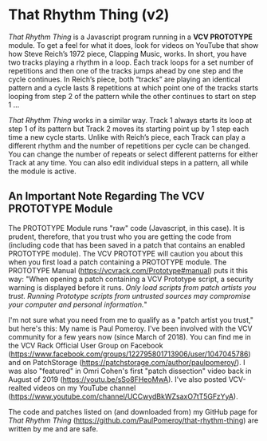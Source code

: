 # That Rhythm Thing (v2)

*That Rhythm Thing* is a Javascript program running in a **VCV PROTOTYPE** module. To get a feel for what it does, look for videos on YouTube that show how Steve Reich’s 1972 piece, Clapping Music, works. In short, you have two tracks playing a rhythm in a loop. Each track loops for a set number of repetitions and then one of the tracks jumps ahead by one step and the cycle continues. In Reich’s piece, both “tracks” are playing an identical pattern and a cycle lasts 8 repetitions at which point one of the tracks starts looping from step 2 of the pattern while the other continues to start on step 1 ...

*That Rhythm Thing* works in a similar way. Track 1 always starts its loop at step 1 of its pattern but Track 2 moves its starting point up by 1 step each time a new cycle starts. Unlike with Reich’s piece, each Track can play a different rhythm and the number of repetitions per cycle can be changed. You can change the number of repeats or select different patterns for either Track at any time. You can also edit individual steps in a pattern, all while the module is active.

## An Important Note Regarding The VCV PROTOTYPE Module

The PROTOTYPE Module runs "raw" code (Javascript, in this case). It is prudent, therefore, that you trust who you are getting the code from (including code that has been saved in a patch that contains an enabled PROTOTYPE module). The VCV PROTOTYPE will caution you about this when you first load a patch containing a PROTOTYPE module. The PROTOTYPE Manual (https://vcvrack.com/Prototype#manual) puts it this way: "When opening a patch containing a VCV Prototype script, a security warning is displayed before it runs. *Only load scripts from patch artists you trust. Running Prototype scripts from untrusted sources may compromise your computer and personal information.*"

I'm not sure what you need from me to qualify as a "patch artist you trust," but here's this: My name is Paul Pomeroy. I've been involved with the VCV community for a few years now (since March of 2018). You can find me in the VCV Rack Official User Group on Facebook (https://www.facebook.com/groups/122795801713906/user/1047045786) and on PatchStorage (https://patchstorage.com/author/paulpomeroy/). I was also "featured" in Omri Cohen's first "patch dissection" video back in August of 2019 (https://youtu.be/sSo8FHeoMwA). I've also posted VCV-realted videos on my YouTube channel (https://www.youtube.com/channel/UCCwydBkWZsaxO7tT5GFzYyA).

The code and patches listed on (and downloaded from) my GitHub page for *That Rhythm Thing* (https://github.com/PaulPomeroy/that-rhythm-thing) are written by me and are safe.
